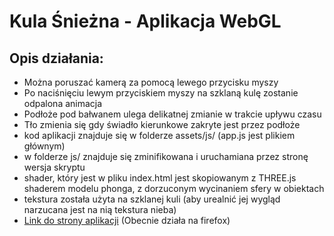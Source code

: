 # Kula Śnieżna - Aplikacja WebGL
## Opis działania:
* Można poruszać kamerą za pomocą lewego przycisku myszy
* Po naciśnięciu lewym przyciskiem myszy na szklaną kulę zostanie odpalona animacja
* Podłoże pod bałwanem ulega delikatnej zmianie w trakcie upływu czasu
* Tło zmienia się gdy świadło kierunkowe zakryte jest przez podłoże
* kod aplikacji znajduje się w folderze assets/js/ (app.js jest plikiem głównym)
* w folderze js/ znajduje się zminifikowana i uruchamiana przez stronę wersja skryptu
* shader, który jest w pliku index.html jest skopiowanym z THREE.js shaderem modelu phonga, z dorzuconym wycinaniem sfery w obiektach
* tekstura została użyta na szklanej kuli (aby urealnić jej wygląd narzucana jest na nią tekstura nieba)
* [Link do strony aplikacji](https://jellek1.github.io/Grafika-komputerowa/) (Obecnie działa na firefox)
